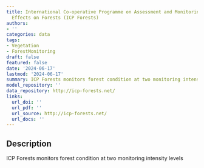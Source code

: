 ```yaml
---
title: International Co-operative Programme on Assessment and Monitoring of Air Pollution
  Effects on Forests (ICP Forests)
authors:
- ''
categories: data
tags:
- Vegetation
- ForestMonitoring
draft: false
featured: false
date: '2024-06-17'
lastmod: '2024-06-17'
summary: ICP Forests monitors forest condition at two monitoring intensity levels
model_repository: ''
data_repository: http://icp-forests.net/
links:
  url_doi: ''
  url_pdf: ''
  url_source: http://icp-forests.net/
  url_docs: ''
---
```


## Description

ICP Forests monitors forest condition at two monitoring intensity levels

